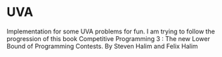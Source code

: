 # UVA
Implementation for some UVA problems for fun.
I am trying to follow the progression of this book
Competitive Programming 3 : The new Lower Bound of Programming Contests.
By Steven Halim and Felix Halim
